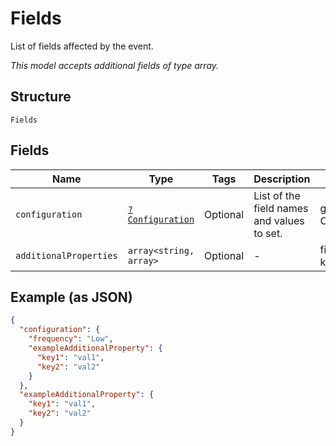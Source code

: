 
# Fields

List of fields affected by the event.

*This model accepts additional fields of type array.*

## Structure

`Fields`

## Fields

| Name | Type | Tags | Description | Getter | Setter |
|  --- | --- | --- | --- | --- | --- |
| `configuration` | [`?Configuration`](../../doc/models/configuration.md) | Optional | List of the field names and values to set. | getConfiguration(): ?Configuration | setConfiguration(?Configuration configuration): void |
| `additionalProperties` | `array<string, array>` | Optional | - | findAdditionalProperty(string key): array | additionalProperty(string key, array value): void |

## Example (as JSON)

```json
{
  "configuration": {
    "frequency": "Low",
    "exampleAdditionalProperty": {
      "key1": "val1",
      "key2": "val2"
    }
  },
  "exampleAdditionalProperty": {
    "key1": "val1",
    "key2": "val2"
  }
}
```

